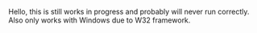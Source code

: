 Hello, this is still works in progress and probably will never run correctly.
Also only works with Windows due to W32 framework.
